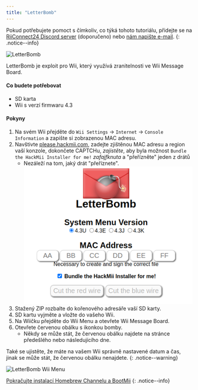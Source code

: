 ```yaml
---
title: "LetterBomb"
---
```


Pokud potřebujete pomoct s čímkoliv, co týká tohoto tutoriálu, přidejte se na [RiiConnect24 Discord server](https://discord.gg/rc24) (doporučeno) nebo [nám napište e-mail](mailto:support@riiconnect24.net).
{: .notice--info}

![LetterBomb](/images/letterbomb.png)

LetterBomb je exploit pro Wii, který využívá zranitelnosti ve Wii Message Board.

#### Co budete potřebovat
- SD karta
- Wii s verzí firmwaru 4.3

#### Pokyny


1. Na svém Wii přejděte do `Wii Settings` -> `Internet` -> `Console Information` a zapište si zobrazenou MAC adresu.
1. Navštivte [please.hackmii.com](https://please.hackmii.com), zadejte zjištěnou MAC adresu a region vaší konzole, dokončete CAPTCHu, *zajistěte*, aby byla možnost `Bundle the HackMii Installer for me!` *zafajfknuta* a "přeřízněte" jeden z drátů
   - Nezáleží na tom, jaký drát "přeříznete". ![HackMii Screen](/images/Wii/LetterBomb-PC.png)
1. Stažený ZIP rozbalte do kořenového adresáře vaší SD karty.
1. SD kartu vyjměte a vložte do vašeho Wii.
1. Na Wiičku přejděte do Wii Menu a otevřete Wii Message Board.
1. Otevřete červenou obálku s ikonkou bomby.
   - Někdy se může stát, že červenou obálku najdete na stránce předešlého nebo následujícího dne.

Také se ujistěte, že máte na vašem Wii správně nastavené datum a čas, jinak se může stát, že červenou obálku nenajdete.
{: .notice--warning}


![LetterBomb Wii Menu](/images/Wii/LetterBomb-Wii.png)

[Pokračujte instalací Homebrew Channelu a BootMii](hbc)
{: .notice--info}
